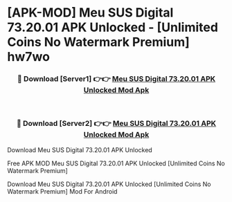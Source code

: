 # [APK-MOD] Meu SUS Digital 73.20.01 APK Unlocked - [Unlimited Coins No Watermark Premium] hw7wo



<div align="center">
<h3>🔴 Download [Server1] 👉👉 <a href="https://momento.my/?title=Meu_SUS_Digital_73.20.01_APK_Unlocked">Meu SUS Digital 73.20.01 APK Unlocked Mod Apk</a></h3><br>

<h3>🔴 Download [Server2] 👉👉 <a href="https://momento.my/?title=Meu_SUS_Digital_73.20.01_APK_Unlocked">Meu SUS Digital 73.20.01 APK Unlocked Mod Apk</a></h3>
</div>



Download Meu SUS Digital 73.20.01 APK Unlocked 

Free APK MOD Meu SUS Digital 73.20.01 APK Unlocked [Unlimited Coins No Watermark Premium]

Download Meu SUS Digital 73.20.01 APK Unlocked [Unlimited Coins No Watermark Premium] Mod For Android
